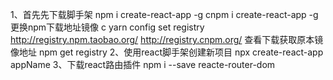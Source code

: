 
1、首先先下载脚手架 npm i create-react-app -g
                    cnpm i create-react-app -g
                    更换npm下载地址镜像 c 
                    yarn config set registry http://registry.npm.taobao.org/   http://registry.cnpm.org/
                    查看下载获取原本镜像地址    npm get registry 
2、使用react脚手架创建新项目 npx create-react-app appName
3、下载react路由插件 npm i --save reacte-router-dom
